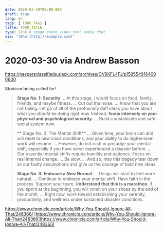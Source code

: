 ```yaml
---
date: 2020-03-30T00:00:00Z
draft: true
lang: en
tags: [ TODO_TAGS ]
title: TODO_TITLE
type: link # image quote video text audio chat
via: "[Who](http://example.com)"
---
```



# 2020-03-30 via Andrew Basson
https://naspersclassifieds.slack.com/archives/CV9KFL4FJ/p1585549164000600

Stoicism being called for!

> **Stage No. 1: Security**
> …
> At this stage, I would focus on food, family, friends, and maybe fitness.
> …
> Cut out the noise.
> …
> Know that you are not failing. Let go of all of the profoundly daft ideas you have about what you _*should*_ be doing right now. Instead, **focus intensely on your physical and psychological security**.
> …
> Build a sustainable and safe social system now.

> ** Stage No. 2: The Mental Shift**
> …
> Given time, your brain can and will reset to new crisis conditions, and your ability to do higher-level work will resume.
> …
> However, do not rush or prejudge your mental shift, especially if you have never experienced a disaster before.
> …
> Our essential mental shifts require humility and patience. Focus on real internal change.
> …
> Be slow.
> …
> And so, may this tragedy tear down all our faulty assumptions and give us the courage of bold new ideas.

> **Stage No. 3: Embrace a New Normal**
> …
> Things will start to feel more natural.
> …
> Continue to embrace your mental shift. Have faith in the process. Support your team.
> **Understand that this is a marathon**. If you sprint at the beginning, you will vomit on your shoes by the end of the month.
> …
> Right now, work toward establishing your serenity, productivity, and wellness under sustained disaster conditions.

https://www.chronicle.com/article/Why-You-Should-Ignore-All-That/248366/
[https://www.chronicle.com/article/Why-You-Should-Ignore-All-That/248366](https://www.chronicle.com/article/Why-You-Should-Ignore-All-That/248366)

